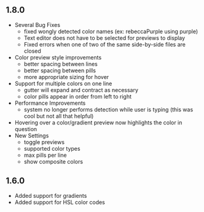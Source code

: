 ## 1.8.0
* Several Bug Fixes
  - fixed wongly detected color names (ex: rebeccaPurple using purple)
  - Text editor does not have to be selected for previews to display
  - Fixed errors when one of two of the same side-by-side files are closed
* Color preview style improvements
  - better spacing between lines
  - better spacing between pills
  - more appropriate sizing for hover
* Support for multiple colors on one line
  - gutter will expand and contract as necessary
  - color pills appear in order from left to right
* Performance Improvements
  - system no longer performs detection while user is typing (this was cool but not all that helpful)
* Hovering over a color/gradient preview now highlights the color in question
* New Settings
  - toggle previews
  - supported color types
  - max pills per line
  - show composite colors

## 1.6.0
* Added support for gradients
* Added support for HSL color codes
